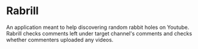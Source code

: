 # Rabrill 

An application meant to help discovering random rabbit holes on Youtube. Rabrill checks comments left under target channel's comments and checks whether commenters uploaded any videos.


